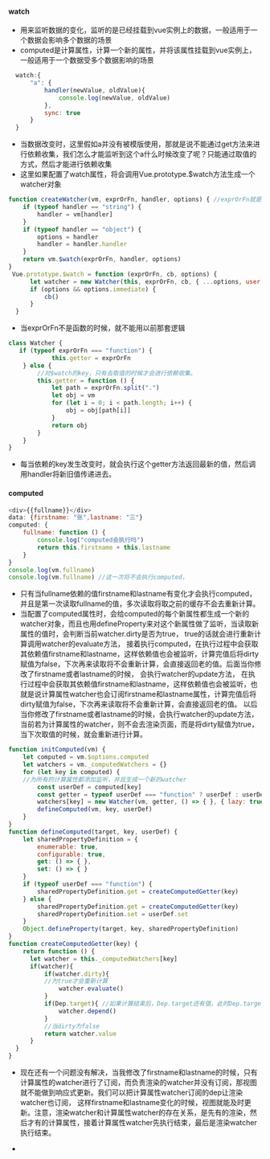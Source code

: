 #### watch
- 用来监听数据的变化，监听的是已经挂载到vue实例上的数据，一般适用于一个数据会影响多个数据的场景
- computed是计算属性，计算一个新的属性，并将该属性挂载到vue实例上，一般适用于一个数据受多个数据影响的场景
```js
  watch:{
      "a": {
          handler(newValue, oldValue){
              console.log(newValue, oldValue)
          },
          sync: true
      }
  }
```
- 当数据改变时，这里假如a并没有被模版使用，那就是说不能通过get方法来进行依赖收集，我们怎么才能监听到这个a什么时候改变了呢？只能通过取值的方式，然后才能进行依赖收集
- 这里如果配置了watch属性，将会调用Vue.prototype.$watch方法生成一个watcher对象
```js
function createWatcher(vm, exprOrFn, handler, options) { //exprOrFn就是key，也就是说是个字符串
    if (typeof handler == "string") {
        handler = vm[handler]
    }
    if (typeof handler == "object") {
        options = handler
        handler = handler.handler
    }
    return vm.$watch(exprOrFn, handler, options)
}
 Vue.prototype.$watch = function (exprOrFn, cb, options) {
      let watcher = new Watcher(this, exprOrFn, cb, { ...options, user: true })
      if (options && options.immediate) {
          cb()
      }
  }
```
- 当exprOrFn不是函数的时候，就不能用以前那套逻辑
```js
class Watcher {
   if (typeof exprOrFn === "function") {
            this.getter = exprOrFn
    } else {
        //对$watch的key，只有去取值的时候才会进行依赖收集。
        this.getter = function () {
            let path = exprOrFn.split(".")
            let obj = vm
            for (let i = 0; i < path.length; i++) {
                obj = obj[path[i]]
            }
            return obj
        }
    }
}
```
- 每当依赖的key发生改变时，就会执行这个getter方法返回最新的值，然后调用handler将新旧值传递进去。

#### computed
```js
<div>{{fullname}}</div>
data: {firstname: "张",lastname: "三"}
computed: {
    fullname: function () {
        console.log("computed会执行吗")
        return this.firstname + this.lastname
    }
}
console.log(vm.fullname)
console.log(vm.fullname) //这一次将不会执行computed，
```
- 只有当fullname依赖的值firstname和lastname有变化才会执行computed，并且是第一次读取fullname的值，多次读取将取之前的缓存不会去重新计算。
- 当配置了computed属性时，会给computed的每个新属性都生成一个新的watcher对象，而且也用defineProperty来对这个新属性做了监听，当读取新属性的值时，会判断当前watcher.dirty是否为true，
true的话就会进行重新计算调用watcher的evaluate方法，
接着执行computed，在执行过程中会获取其依赖值firstname和lastname，这样依赖值也会被监听，计算完值后将dirty赋值为false，下次再来读取将不会重新计算，会直接返回老的值。后面当你修改了firstname或者lastname的时候，
会执行watcher的update方法，
在执行过程中会获取其依赖值firstname和lastname，这样依赖值也会被监听，也就是说计算属性watcher也会订阅firstname和lastname属性，计算完值后将dirty赋值为false，下次再来读取将不会重新计算，会直接返回老的值。
以后当你修改了firstname或者lastname的时候，会执行watcher的update方法，
当前若为计算属性的watcher，则不会去渲染页面，而是将dirty赋值为true，当下次取值的时候，就会重新进行计算。
```js
function initComputed(vm) {
    let computed = vm.$options.computed
    let watchers = vm._computedWatchers = {}
    for (let key in computed) {
    //为所有的计算属性都添加监听，并且生成一个新的watcher
        const userDef = computed[key]
        const getter = typeof userDef === "function" ? userDef : userDef.get
        watchers[key] = new Watcher(vm, getter, () => { }, { lazy: true })
        defineComputed(vm, key, userDef)
    }
}
function defineComputed(target, key, userDef) {
    let sharedPropertyDefinition = {
        enumerable: true,
        configurable: true,
        get: () => { },
        set: () => { }
    }
    if (typeof userDef === "function") {
        sharedPropertyDefinition.get = createComputedGetter(key)
    } else {
        sharedPropertyDefinition.get = createComputedGetter(key)
        sharedPropertyDefinition.set = userDef.set
    }
    Object.defineProperty(target, key, sharedPropertyDefinition)
}
function createComputedGetter(key) {
    return function () {
      let watcher = this._computedWatchers[key]
      if(watcher){
          if(watcher.dirty){
          //为true才会重新计算
              watcher.evaluate()
          }
          if(Dep.target){ //如果计算结束后，Dep.target还有值，此时Dep.target就是渲染watcher，那就将渲染watcher也订阅计算属性依赖的dep
              watcher.depend()
          }
          //当dirty为false
          return watcher.value
      }
  }
}
```
  - 现在还有一个问题没有解决，当我修改了firstname和lastname的时候，只有计算属性的watcher进行了订阅，而负责渲染的watcher并没有订阅，那视图就不能做到响应式更新。我们可以把计算属性watcher订阅的dep让渲染watcher也订阅，
  这样firstname和lastname变化的时候，视图就能及时更新。注意，渲染watcher和计算属性watcher的存在关系，是先有的渲染，然后才有的计算属性，接着计算属性watcher先执行结束，最后是渲染watcher执行结束。
  
  -

